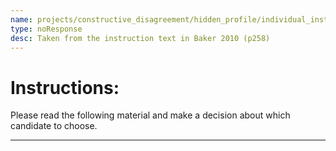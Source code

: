 ```yaml
---
name: projects/constructive_disagreement/hidden_profile/individual_instructions.md
type: noResponse
desc: Taken from the instruction text in Baker 2010 (p258)
---
```


# Instructions:

Please read the following material and make a decision about which candidate to choose.

---
